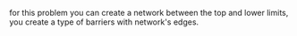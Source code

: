 for this problem you can create a network between the top and lower limits, you create a type of barriers with network's edges.